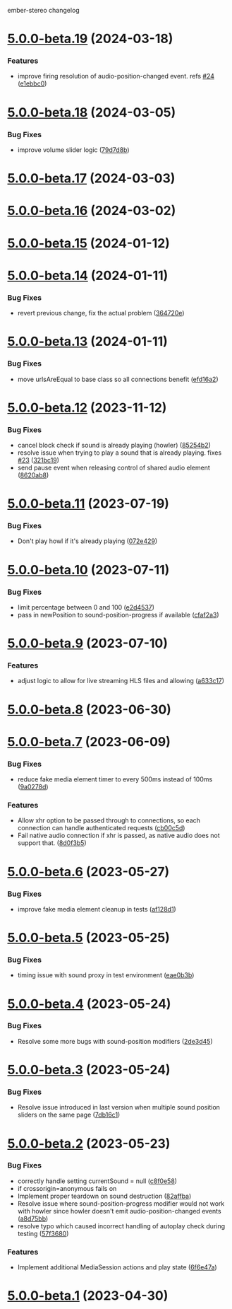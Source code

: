 ember-stereo changelog

# [5.0.0-beta.19](https://github.com/jkeen/ember-stereo/compare/v5.0.0-beta.18...v5.0.0-beta.19) (2024-03-18)


### Features

* improve firing resolution of audio-position-changed event. refs [#24](https://github.com/jkeen/ember-stereo/issues/24) ([e1ebbc0](https://github.com/jkeen/ember-stereo/commit/e1ebbc05dbfe6fd6e7d13f62d4a71c6b9d1034fc))

# [5.0.0-beta.18](https://github.com/jkeen/ember-stereo/compare/v5.0.0-beta.17...v5.0.0-beta.18) (2024-03-05)


### Bug Fixes

* improve volume slider logic ([79d7d8b](https://github.com/jkeen/ember-stereo/commit/79d7d8bf8232e782c7545677e9dcd63ad4d247c9))

# [5.0.0-beta.17](https://github.com/jkeen/ember-stereo/compare/v5.0.0-beta.16...v5.0.0-beta.17) (2024-03-03)

# [5.0.0-beta.16](https://github.com/jkeen/ember-stereo/compare/v5.0.0-beta.15...v5.0.0-beta.16) (2024-03-02)

# [5.0.0-beta.15](https://github.com/jkeen/ember-stereo/compare/v5.0.0-beta.14...v5.0.0-beta.15) (2024-01-12)

# [5.0.0-beta.14](https://github.com/jkeen/ember-stereo/compare/v5.0.0-beta.13...v5.0.0-beta.14) (2024-01-11)


### Bug Fixes

* revert previous change, fix the actual problem ([364720e](https://github.com/jkeen/ember-stereo/commit/364720eb2f8eb88ee322aedfd6a2811a2e30dee2))

# [5.0.0-beta.13](https://github.com/jkeen/ember-stereo/compare/v5.0.0-beta.12...v5.0.0-beta.13) (2024-01-11)


### Bug Fixes

* move urlsAreEqual to base class so all connections benefit ([efd16a2](https://github.com/jkeen/ember-stereo/commit/efd16a2a2fa5bb8ea3bc61ffd5c10ec69aa96c63))

# [5.0.0-beta.12](https://github.com/jkeen/ember-stereo/compare/v5.0.0-beta.11...v5.0.0-beta.12) (2023-11-12)


### Bug Fixes

* cancel block check if sound is already playing (howler) ([85254b2](https://github.com/jkeen/ember-stereo/commit/85254b2e41bed000f840c53161f2a3552e4a6915))
* resolve issue when trying to play a sound that is already playing. fixes [#23](https://github.com/jkeen/ember-stereo/issues/23) ([321bc19](https://github.com/jkeen/ember-stereo/commit/321bc198add38b33c175550a8ef143f4bcd56206))
* send pause event when releasing control of shared audio element ([8620ab8](https://github.com/jkeen/ember-stereo/commit/8620ab81317a0c7486656a3c1667ab72fb9d38e9))

# [5.0.0-beta.11](https://github.com/jkeen/ember-stereo/compare/v5.0.0-beta.10...v5.0.0-beta.11) (2023-07-19)


### Bug Fixes

* Don't play howl if it's already playing ([072e429](https://github.com/jkeen/ember-stereo/commit/072e4291f6e0de488578d1e5f488ab27ffd55f5e))

# [5.0.0-beta.10](https://github.com/jkeen/ember-stereo/compare/v5.0.0-beta.9...v5.0.0-beta.10) (2023-07-11)


### Bug Fixes

* limit percentage between 0 and 100 ([e2d4537](https://github.com/jkeen/ember-stereo/commit/e2d45374a8163f88c9b2159befcd37d851431764))
* pass in newPosition to sound-position-progress if available ([cfaf2a3](https://github.com/jkeen/ember-stereo/commit/cfaf2a32239c38e37e90dc23dc6ad937eb3dcbf1))

# [5.0.0-beta.9](https://github.com/jkeen/ember-stereo/compare/v5.0.0-beta.8...v5.0.0-beta.9) (2023-07-10)


### Features

* adjust logic to allow for live streaming HLS files and allowing ([a633c17](https://github.com/jkeen/ember-stereo/commit/a633c17b8204d05a94ea1e98297ab8e20581d846))

# [5.0.0-beta.8](https://github.com/jkeen/ember-stereo/compare/v5.0.0-beta.7...v5.0.0-beta.8) (2023-06-30)

# [5.0.0-beta.7](https://github.com/jkeen/ember-stereo/compare/v5.0.0-beta.6...v5.0.0-beta.7) (2023-06-09)


### Bug Fixes

* reduce fake media element timer to every 500ms instead of 100ms ([9a0278d](https://github.com/jkeen/ember-stereo/commit/9a0278df97218414b082af438a90a80003af586f))


### Features

* Allow xhr option to be passed through to connections, so each connection can handle authenticated requests ([cb00c5d](https://github.com/jkeen/ember-stereo/commit/cb00c5d3d3d816978270ad2673938f8d62e9d655))
* Fail native audio connection if xhr is passed, as native audio does not support that. ([8d0f3b5](https://github.com/jkeen/ember-stereo/commit/8d0f3b530dad661cac478ee04e1fd221b85da763))

# [5.0.0-beta.6](https://github.com/jkeen/ember-stereo/compare/v5.0.0-beta.5...v5.0.0-beta.6) (2023-05-27)


### Bug Fixes

* improve fake media element cleanup in tests ([af128d1](https://github.com/jkeen/ember-stereo/commit/af128d1c28c5c3532653dc2dbb74729bb85fb180))

# [5.0.0-beta.5](https://github.com/jkeen/ember-stereo/compare/v5.0.0-beta.4...v5.0.0-beta.5) (2023-05-25)


### Bug Fixes

* timing issue with sound proxy in test environment ([eae0b3b](https://github.com/jkeen/ember-stereo/commit/eae0b3b15d83abfb95e5f6c78522b04e83aba5b0))

# [5.0.0-beta.4](https://github.com/jkeen/ember-stereo/compare/v5.0.0-beta.3...v5.0.0-beta.4) (2023-05-24)


### Bug Fixes

* Resolve some more bugs with sound-position modifiers ([2de3d45](https://github.com/jkeen/ember-stereo/commit/2de3d4539d0fbf8aa1e7f6b21edc820534b8c03d))

# [5.0.0-beta.3](https://github.com/jkeen/ember-stereo/compare/v5.0.0-beta.2...v5.0.0-beta.3) (2023-05-24)


### Bug Fixes

* Resolve issue introduced in last version when multiple sound position sliders on the same page ([7db16c1](https://github.com/jkeen/ember-stereo/commit/7db16c162ab92025cc34a1f2b91f251244e46e1c))

# [5.0.0-beta.2](https://github.com/jkeen/ember-stereo/compare/v5.0.0-beta.1...v5.0.0-beta.2) (2023-05-23)


### Bug Fixes

* correctly handle setting currentSound = null ([c8f0e58](https://github.com/jkeen/ember-stereo/commit/c8f0e581cf4111bda739ff61874874988eaa6e29))
* if crossorigin=anonymous fails on <audio> element, automatically try removing crossorigin. Resolves CORS issue ([984eba7](https://github.com/jkeen/ember-stereo/commit/984eba7143f605c0a6b88de0f5ee797c31ccab3d))
* Implement proper teardown on sound destruction ([82affba](https://github.com/jkeen/ember-stereo/commit/82affba6bc544510b7de2daef5776296dd4b8dca))
* Resolve issue where sound-position-progress modifier would not work with howler since howler doesn't emit audio-position-changed events ([a8d75bb](https://github.com/jkeen/ember-stereo/commit/a8d75bb4922b5c2d6651f656be19fa7d64280fae))
* resolve typo which caused incorrect handling of autoplay check during testing ([57f3680](https://github.com/jkeen/ember-stereo/commit/57f36804fc64a265691c5dbd95a26c7d7f7fd03f))


### Features

* Implement additional MediaSession actions and play state ([6f6e47a](https://github.com/jkeen/ember-stereo/commit/6f6e47a280987faf6ec4bae191bf7f22351751df))

# [5.0.0-beta.1](https://github.com/jkeen/ember-stereo/compare/v4.1.1...v5.0.0-beta.1) (2023-04-30)
